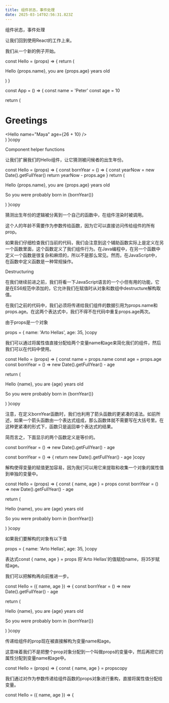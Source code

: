 ```yaml
---
title: 组件状态，事件处理
date: 2025-03-14T02:56:31.823Z
---
```


组件状态，事件处理

让我们回到使用React的工作上来。

我们从一个新的例子开始。

const Hello = (props) => {
  return (
    <div>
      <p>
        Hello {props.name}, you are {props.age} years old
      </p>
    </div>
  )
}

const App = () => {
  const name = 'Peter'
  const age = 10

  return (
    <div>
      <h1>Greetings</h1>
      <Hello name="Maya" age={26 + 10} />
      <Hello name={name} age={age} />
    </div>
  )
}copy

Component helper functions

让我们扩展我们的Hello组件，让它猜测被问候者的出生年份。

const Hello = (props) => {
  const bornYear = () => {    const yearNow = new Date().getFullYear()    return yearNow - props.age  }
  return (
    <div>
      <p>
        Hello {props.name}, you are {props.age} years old
      </p>
      <p>So you were probably born in {bornYear()}</p>    </div>
  )
}copy

猜测出生年份的逻辑被分离到一个自己的函数中，在组件渲染时被调用。

这个人的年龄不需要作为参数传给函数，因为它可以直接访问传给组件的所有prop。

如果我们仔细检查我们当前的代码，我们会注意到这个辅助函数实际上是定义在另一个函数里面，这个函数定义了我们组件行为。在Java编程中，在另一个函数中定义一个函数是很复杂和麻烦的，所以不是那么常见。然而，在JavaScript中，在函数中定义函数是一种常规操作。

Destructuring

在我们继续前进之前，我们将看一下JavaScript语言的一个小但有用的功能，它是在ES6规范中添加的，它允许我们在赋值时从对象和数组中destructure解构取值。

在我们之前的代码中，我们必须将传递给我们组件的数据引用为props.name和props.age。在这两个表达式中，我们不得不在代码中重复props.age两次。

由于props是一个对象

props = {
  name: 'Arto Hellas',
  age: 35,
}copy

我们可以通过将属性值直接分配给两个变量name和age来简化我们的组件，然后我们可以在代码中使用。

const Hello = (props) => {
  const name = props.name  const age = props.age
  const bornYear = () => new Date().getFullYear() - age

  return (
    <div>
      <p>Hello {name}, you are {age} years old</p>      <p>So you were probably born in {bornYear()}</p>
    </div>
  )
}copy

注意，在定义bornYear函数时，我们也利用了箭头函数的更紧凑的语法。如前所述，如果一个箭头函数由一个表达式组成，那么函数体就不需要写在大括号里。在这种更紧凑的形式下，函数只是返回单个表达式的结果。

简而言之，下面显示的两个函数定义是等价的。

const bornYear = () => new Date().getFullYear() - age

const bornYear = () => {
  return new Date().getFullYear() - age
}copy

解构使得变量的赋值更加容易，因为我们可以用它来提取和收集一个对象的属性值到单独的变量中。

const Hello = (props) => {
  const { name, age } = props  const bornYear = () => new Date().getFullYear() - age

  return (
    <div>
      <p>Hello {name}, you are {age} years old</p>
      <p>So you were probably born in {bornYear()}</p>
    </div>
  )
}copy

如果我们要解构的对象有以下值

props = {
  name: 'Arto Hellas',
  age: 35,
}copy

表达式const { name, age } = props 将'Arto Hellas'的值赋给name，将35岁赋给age。

我们可以把解构再向前推进一步。

const Hello = ({ name, age }) => {  const bornYear = () => new Date().getFullYear() - age

  return (
    <div>
      <p>
        Hello {name}, you are {age} years old
      </p>
      <p>So you were probably born in {bornYear()}</p>
    </div>
  )
}copy

传递给组件的prop现在被直接解构为变量name和age。

这意味着我们不是把整个prop对象分配到一个叫做props的变量中，然后再把它的属性分配到变量name和age中。

const Hello = (props) => {
  const { name, age } = propscopy

我们通过对作为参数传递给组件函数的props对象进行重构，直接将属性值分配给变量。

const Hello = ({ name, age }) => {

